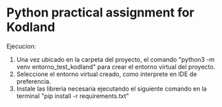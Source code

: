 # Python practical assignment for Kodland


Ejecucion:

1. Una vez ubicado en la carpeta del proyecto, el comando "python3 -m venv entorno_test_kodland" para crear el entorno virtual del proyecto.
2. Seleccione el entorno virtual creado, como interprete en IDE de preferencia.
3. Instale las libreria necesaria ejecutando el siguiente comando en la terminal "pip install -r requirements.txt"